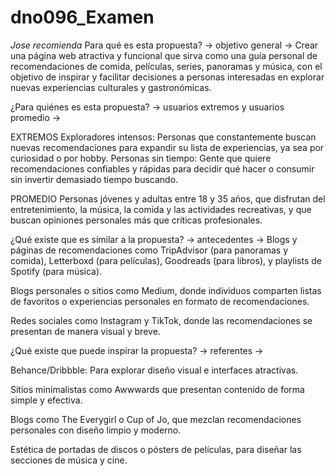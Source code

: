 # dno096_Examen
*Jose recomienda*
Para qué es esta propuesta? → objetivo general → Crear una página web atractiva y funcional que sirva como una guía personal de recomendaciones de comida, películas, series, panoramas y música, con el objetivo de inspirar y facilitar decisiones a personas interesadas en explorar nuevas experiencias culturales y gastronómicas. 

¿Para quiénes es esta propuesta? → usuarios extremos y usuarios promedio → 

EXTREMOS
Exploradores intensos: Personas que constantemente buscan nuevas recomendaciones para expandir su lista de experiencias, ya sea por curiosidad o por hobby.
Personas sin tiempo: Gente que quiere recomendaciones confiables y rápidas para decidir qué hacer o consumir sin invertir demasiado tiempo buscando.

PROMEDIO
Personas jóvenes y adultas entre 18 y 35 años, que disfrutan del entretenimiento, la música, la comida y las actividades recreativas, y que buscan opiniones personales más que críticas profesionales.

¿Qué existe que es similar a la propuesta? → antecedentes →
Blogs y páginas de recomendaciones como TripAdvisor (para panoramas y comida), Letterboxd (para películas), Goodreads (para libros), y playlists de Spotify (para música).

Blogs personales o sitios como Medium, donde individuos comparten listas de favoritos o experiencias personales en formato de recomendaciones.

Redes sociales como Instagram y TikTok, donde las recomendaciones se presentan de manera visual y breve.

¿Qué existe que puede inspirar la propuesta? → referentes →

Behance/Dribbble: Para explorar diseño visual e interfaces atractivas.

Sitios minimalistas como Awwwards que presentan contenido de forma simple y efectiva.

Blogs como The Everygirl o Cup of Jo, que mezclan recomendaciones personales con diseño limpio y moderno.

Estética de portadas de discos o pósters de películas, para diseñar las secciones de música y cine.
